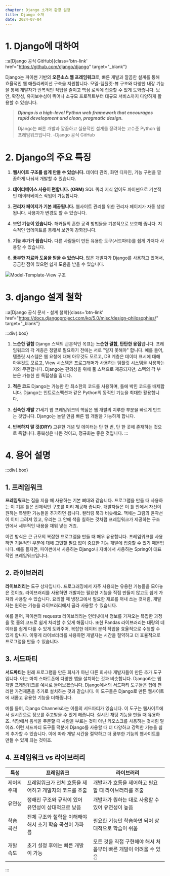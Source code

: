 ```yaml
---
chapter: Django 소개와 환경 설정
title: Django 소개
date: 2024-07-04
---
```

# 1. Django에 대하여

::a[Django 공식 GitHub]{class='btn-link' href="https://github.com/django/django" target="_blank"}

Django는 파이썬 기반의 **오픈소스 웹 프레임워크**로, 빠른 개발과 깔끔한 설계를 통해 효율적인 웹 애플리케이션 구축을 지원합니다.
모델-템플릿-뷰 구조와 다양한 내장 기능을 통해 개발자가 반복적인 작업을 줄이고 핵심 로직에 집중할 수 있게 도와줍니다.
보안, 확장성, 유지보수성이 뛰어나 소규모 프로젝트부터 대규모 서비스까지 다양하게 활용할 수 있습니다.

> ***Django is a high-level Python web framework that encourages rapid development and clean, pragmatic design.***
>
>  Django는 빠른 개발과 깔끔하고 실용적인 설계를 장려하는 고수준 Python 웹 프레임워크입니다. -Django 공식 GitHub

# 2. Django의 주요 특징

1. **웹사이트 구조를 쉽게 만들 수 있습니다.**
데이터 관리, 화면 디자인, 기능 구현을 깔끔하게 나눠서 개발할 수 있습니다.

2. **데이터베이스 사용이 편합니다. (ORM)**
SQL 쿼리 지식 없이도 파이썬으로 기본적인 데이터베이스 작업이 가능합니다.

3. **관리자 페이지가 기본 제공됩니다.**
웹사이트 관리를 위한 관리자 페이지가 자동 생성됩니다. 사용자가 변경도 할 수 있습니다.

4. **보안 기능이 있습니다.**
해커들의 흔한 공격 방법들을 기본적으로 보호해 줍니다. 지속적인 업데이트를 통해서 보안이 강화됩니다.

5. **기능 추가가 쉽습니다.**
다른 사람들이 만든 유용한 도구(서드파티)를 쉽게 가져다 사용할 수 있습니다.

6. **풍부한 자료와 도움을 받을 수 있습니다.**
많은 개발자가 Django를 사용하고 있어서, 궁금한 점이 있으면 쉽게 도움을 받을 수 있습니다.

![Model-Template-View 구조](/images/basecamp-django/chapter01/chapter01-11.png 'Model-Template-View 구조')

# 3. django 설계 철학
::a[Django 공식 문서 - 설계 철학]{class='btn-link' href="https://docs.djangoproject.com/ko/5.0/misc/design-philosophies/" target="_blank"}

:::div{.box}
1. **느슨한 결합**
    Django 스택의 근본적인 목표는 **느슨한 결합, 탄탄한 응집**입니다. 프레임워크의 각 계층은 정말로 필요하기 전에는 서로 "알지 못해야" 합니다.
    예를 들어, 템플릿 시스템은 웹 요청에 대해 아무것도 모르고, DB 계층은 데이터 표시에 대해 아무것도 모르고, View 시스템은 프로그래머가 사용하는 템플릿 시스템을 사용하는지와 무관합니다.
    Django는 편의성을 위해 풀 스택으로 제공되지만, 스택의 각 부분은 가능한 한 독립성을 띱니다.

2. **적은 코드**
    Django는 가능한 한 최소한의 코드를 사용하며, 틀에 박힌 코드를 배제합니다. Django는 인트로스펙션과 같은 Python의 동적인 기능을 최대한 활용합니다.

3. **신속한 개발**
    21세기 웹 프레임워크의 핵심은 웹 개발의 지루한 부분을 빠르게 만드는 것입니다. Django는 놀랄 만큼 빠른 웹 개발을 가능하게 합니다.

4. **반복하지 말 것(DRY)**
    고유한 개념 및 데이터는 단 한 번, 단 한 곳에 존재하는 것으로 족합니다. 중복성은 나쁜 것이고, 정규화는 좋은 것입니다.
:::

# 4. 용어 설명
:::div{.box}
## 1. 프레임워크

**프레임워크**는 집을 지을 때 사용하는 기본 뼈대와 같습니다. 프로그램을 만들 때 사용하는 이 기본 틀은 전체적인 구조를 미리 제공해 줍니다. 개발자들은 이 틀 안에서 자신이 원하는 특별한 기능들을 추가하면 됩니다. 컬러링 북과 비슷해요. 책에는 그림의 윤곽선이 이미 그려져 있고, 우리는 그 안에 색을 칠하는 것처럼 프레임워크가 제공하는 구조 안에서 세부적인 내용을 채워 넣는 거죠.

이런 방식은 큰 규모의 복잡한 프로그램을 만들 때 매우 유용합니다. 프레임워크를 사용하면 기본적인 부분에 대해 고민할 필요 없이 중요한 기능 개발에 집중할 수 있기 때문입니다.
예를 들자면, 파이썬에서 사용하는 Django나 자바에서 사용하는 Spring이 대표적인 프레임워크입니다.

## 2. 라이브러리

**라이브러리**는 도구 상자입니다. 프로그래밍에서 자주 사용되는 유용한 기능들을 모아놓은 것이죠.
라이브러리를 사용하면 개발자는 필요한 기능을 직접 만들지 않고도 쉽게 가져와 사용할 수 있습니다. 
요리할 때 냉장고에서 필요한 재료를 꺼내 쓰는 것처럼, 개발자는 원하는 기능을 라이브러리에서 골라 사용할 수 있습니다.

예를 들어, 파이썬의 requests 라이브러리는 인터넷에서 정보를 가져오는 복잡한 과정을 몇 줄의 코드로 쉽게 처리할 수 있게 해줍니다. 또한 Pandas 라이브러리는 대량의 데이터를 쉽게 다룰 수 있게 도와주어, 복잡한 데이터 분석 작업을 효율적으로 수행할 수 있게 합니다. 
이렇게 라이브러리를 사용하면 개발자는 시간을 절약하고 더 효율적으로 프로그램을 만들 수 있습니다.

## 3. 서드파티

**서드파티**는 원래 프로그램을 만든 회사가 아닌 다른 회사나 개발자들이 만든 추가 도구입니다. 이는 마치 스마트폰에 다양한 앱을 설치하는 것과 비슷합니다.
Django라는 웹 개발 프레임워크를 예시로 들어보겠습니다. Django에서의 서드파티 도구들은 집에 편리한 가전제품을 추가로 설치하는 것과 같습니다. 이 도구들은 Django로 만든 웹사이트에 새롭고 유용한 기능을 더해줍니다.

예를 들어, Django Channels라는 이름의 서드파티가 있습니다. 이 도구는 웹사이트에서 실시간으로 정보를 주고받을 수 있게 해줍니다. 실시간 채팅 기능을 만들 때 유용하죠. 식당에서 음식을 주문할 때 사람을 부르는 것이 아닌 키오스크를 사용하는 것처럼 말이죠.
이런 서드파티 도구들 덕분에 Django를 사용할 때 더 다양하고 강력한 기능을 쉽게 추가할 수 있습니다. 이에 따라 개발 시간을 절약하고 더 풍부한 기능의 웹사이트를 만들 수 있게 되는 것이죠.

## 4. 프레임워크 vs 라이브러리

| 특성 | 프레임워크 | 라이브러리 |
|------|------------|------------|
| 제어의 주체 | 프레임워크가 전체 흐름을 제어하고 개발자의 코드를 호출 | 개발자가 흐름을 제어하고 필요할 때 라이브러리를 호출 |
| 유연성 | 정해진 구조와 규칙이 있어 유연성이 상대적으로 낮음 | 개발자가 원하는 대로 사용할 수 있어 유연성이 높음 |
| 학습 곡선 | 전체 구조와 철학을 이해해야 해서 초기 학습 곡선이 가파름 | 필요한 기능만 학습하면 되어 상대적으로 학습이 쉬움 |
| 개발 속도 | 초기 설정 후에는 빠른 개발이 가능 | 모든 것을 직접 구현해야 해서 처음부터 빠른 개발이 어려울 수 있음 |
:::